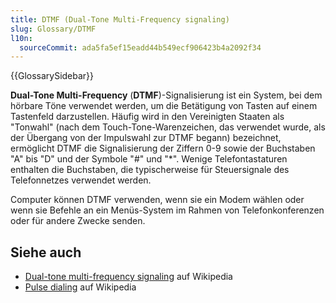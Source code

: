 ```yaml
---
title: DTMF (Dual-Tone Multi-Frequency signaling)
slug: Glossary/DTMF
l10n:
  sourceCommit: ada5fa5ef15eadd44b549ecf906423b4a2092f34
---
```


{{GlossarySidebar}}

**Dual-Tone Multi-Frequency** (**DTMF**)-Signalisierung ist ein System, bei dem hörbare Töne verwendet werden, um die Betätigung von Tasten auf einem Tastenfeld darzustellen. Häufig wird in den Vereinigten Staaten als "Tonwahl" (nach dem Touch-Tone-Warenzeichen, das verwendet wurde, als der Übergang von der Impulswahl zur DTMF begann) bezeichnet, ermöglicht DTMF die Signalisierung der Ziffern 0-9 sowie der Buchstaben "A" bis "D" und der Symbole "#" und "\*". Wenige Telefontastaturen enthalten die Buchstaben, die typischerweise für Steuersignale des Telefonnetzes verwendet werden.

Computer können DTMF verwenden, wenn sie ein Modem wählen oder wenn sie Befehle an ein Menüs-System im Rahmen von Telefonkonferenzen oder für andere Zwecke senden.

## Siehe auch

- [Dual-tone multi-frequency signaling](https://en.wikipedia.org/wiki/Dual-tone_multi-frequency_signaling) auf Wikipedia
- [Pulse dialing](https://en.wikipedia.org/wiki/Pulse_dialing) auf Wikipedia
